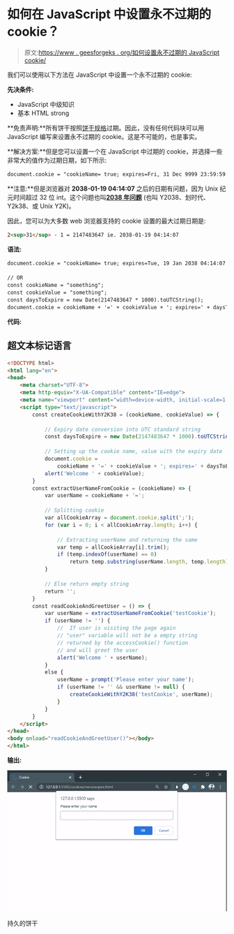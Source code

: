 # 如何在 JavaScript 中设置永不过期的 cookie？

> 原文:[https://www . geesforgeks . org/如何设置永不过期的 JavaScript cookie/](https://www.geeksforgeeks.org/how-to-set-up-a-cookie-that-never-expires-in-javascript/)

我们可以使用以下方法在 JavaScript 中设置一个永不过期的 cookie:

**先决条件:**

*   JavaScript 中级知识
*   基本 HTML strong

**免责声明:**所有饼干按照[饼干规格](http://www.faqs.org/rfcs/rfc2965.html)过期。因此，没有任何代码块可以用 JavaScript 编写来设置永不过期的 cookie。这是不可能的，也是事实。

**解决方案:**但是您可以设置一个在 JavaScript 中过期的 cookie，并选择一些非常大的值作为过期日期，如下所示:

```html
document.cookie = "cookieName= true; expires=Fri, 31 Dec 9999 23:59:59 GMT";
```

**注意:**但是浏览器对 **2038-01-19 04:14:07** 之后的日期有问题，因为 Unix 纪元时间超过 32 位 int。这个问题也叫[**2038 年问题**](https://en.wikipedia.org/wiki/Year_2038_problem) (也叫 Y2038、划时代、Y2k38、或 Unix Y2K)。

因此，您可以为大多数 web 浏览器支持的 cookie 设置的最大过期日期是:

```html
2<sup>31</sup> - 1 = 2147483647 ie. 2038-01-19 04:14:07
```

**语法:**

```html
document.cookie = "cookieName= true; expires=Tue, 19 Jan 2038 04:14:07 GMT";

// OR
const cookieName = "something";
const cookieValue = "something";
const daysToExpire = new Date(2147483647 * 1000).toUTCString();
document.cookie = cookieName + '=' + cookieValue + '; expires=' + daysToExpire;
```

**代码:**

## 超文本标记语言

```html
<!DOCTYPE html>
<html lang="en">
<head>
    <meta charset="UTF-8">
    <meta http-equiv="X-UA-Compatible" content="IE=edge">
    <meta name="viewport" content="width=device-width, initial-scale=1.0">
    <script type="text/javascript">
        const createCookieWithY2K38 = (cookieName, cookieValue) => {

            // Expiry date conversion into UTC standard string
            const daysToExpire = new Date(2147483647 * 1000).toUTCString();

            // Setting up the cookie name, value with the expiry date
            document.cookie =
                cookieName + '=' + cookieValue + '; expires=' + daysToExpire;
            alert('Welcome ' + cookieValue);
        }
        const extractUserNameFromCookie = (cookieName) => {
            var userName = cookieName + '=';

            // Splitting cookie
            var allCookieArray = document.cookie.split(';');
            for (var i = 0; i < allCookieArray.length; i++) {

                // Extracting userName and returning the same
                var temp = allCookieArray[i].trim();
                if (temp.indexOf(userName) == 0)
                    return temp.substring(userName.length, temp.length);
            }

            // Else return empty string
            return '';
        }
        const readCookieAndGreetUser = () => {
            var userName = extractUserNameFromCookie('testCookie');
            if (userName != '') {
                //  If user is visiting the page again
                // "user" variable will not be a empty string
                // returned by the accessCookie() function
                // and will greet the user
                alert('Welcome ' + userName);
            }
            else {
                userName = prompt('Please enter your name');
                if (userName != '' && userName != null) {
                    createCookieWithY2K38('testCookie', userName);
                }
            }
        }
    </script>
</head>
<body onload="readCookieAndGreetUser()"></body>
</html>
```

**输出:**

![](img/22db7fd59f21eca4aa8f2a1ff6585349.png)

持久的饼干
